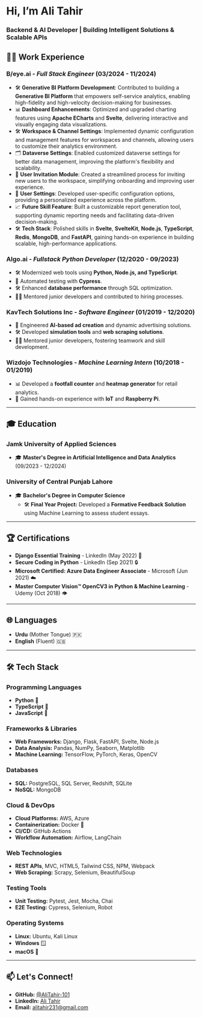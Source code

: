 # Hi, I’m Ali Tahir

### Backend & AI Developer | Building Intelligent Solutions & Scalable APIs

## 👨‍💻 **Work Experience**

### **B/eye.ai** - *Full Stack Engineer* (03/2024 - 11/2024)
- 🛠️ **Generative BI Platform Development**: Contributed to building a **Generative BI Platform** that empowers self-service analytics, enabling high-fidelity and high-velocity decision-making for businesses.
- 📊 **Dashboard Enhancements**: Optimized and upgraded charting features using **Apache ECharts** and **Svelte**, delivering interactive and visually engaging data visualizations.
- 🛠️ **Workspace & Channel Settings**: Implemented dynamic configuration and management features for workspaces and channels, allowing users to customize their analytics environment.
- 🗂️ **Dataverse Settings**: Enabled customized dataverse settings for better data management, improving the platform's flexibility and scalability.
- 📨 **User Invitation Module**: Created a streamlined process for inviting new users to the workspace, simplifying onboarding and improving user experience.
- 👤 **User Settings**: Developed user-specific configuration options, providing a personalized experience across the platform.
- 📈 **Future Skill Feature**: Built a customizable report generation tool, supporting dynamic reporting needs and facilitating data-driven decision-making.
- 🛠️ **Tech Stack**: Polished skills in **Svelte**, **SvelteKit**, **Node.js**, **TypeScript**, **Redis**, **MongoDB**, and **FastAPI**, gaining hands-on experience in building scalable, high-performance applications.

### **Algo.ai** - *Fullstack Python Developer* (12/2020 - 09/2023)
- 🛠️ Modernized web tools using **Python, Node.js, and TypeScript**.
- 🧪 Automated testing with **Cypress**.
- 🛠️ Enhanced **database performance** through SQL optimization.
- 🧑‍🏫 Mentored junior developers and contributed to hiring processes.

### **KavTech Solutions Inc** - *Software Engineer* (01/2019 - 12/2020)
- 🤖 Engineered **AI-based ad creation** and dynamic advertising solutions.
- 🛠️ Developed **simulation tools** and **web scraping solutions**.
- 🧑‍🏫 Mentored junior developers, fostering teamwork and skill development.

### **Wizdojo Technologies** - *Machine Learning Intern* (10/2018 - 01/2019)
- 📊 Developed a **footfall counter** and **heatmap generator** for retail analytics.
- 🤖 Gained hands-on experience with **IoT** and **Raspberry Pi**.

---

## 🎓 **Education**

### **Jamk University of Applied Sciences**
- 🎓 **Master's Degree in Artificial Intelligence and Data Analytics** (09/2023 - 12/2024)

### **University of Central Punjab Lahore**
- 🎓 **Bachelor's Degree in Computer Science**  
  - 🛠️ **Final Year Project:** Developed a **Formative Feedback Solution** using Machine Learning to assess student essays.

---

## 🏆 **Certifications**

- **Django Essential Training** - LinkedIn (May 2022) 🐍
- **Secure Coding in Python** - LinkedIn (Sep 2021) 🔒
- **Microsoft Certified: Azure Data Engineer Associate** - Microsoft (Jun 2021) ☁️
- **Master Computer Vision™ OpenCV3 in Python & Machine Learning** - Udemy (Oct 2018) 👁️

---

## 🌐 **Languages**

- **Urdu** (Mother Tongue) 🇵🇰
- **English** (Fluent) 🇬🇧

---

## 🛠️ **Tech Stack**

### **Programming Languages**
- **Python** 🐍
- **TypeScript** 📘
- **JavaScript** 📜

### **Frameworks & Libraries**
- **Web Frameworks:** Django, Flask, FastAPI, Svelte, Node.js
- **Data Analysis:** Pandas, NumPy, Seaborn, Matplotlib
- **Machine Learning:** TensorFlow, PyTorch, Keras, OpenCV

### **Databases**
- **SQL:** PostgreSQL, SQL Server, Redshift, SQLite
- **NoSQL:** MongoDB

### **Cloud & DevOps**
- **Cloud Platforms:** AWS, Azure
- **Containerization:** Docker 🐳
- **CI/CD:** GitHub Actions
- **Workflow Automation:** Airflow, LangChain

### **Web Technologies**
- **REST APIs**, MVC, HTML5, Tailwind CSS, NPM, Webpack
- **Web Scraping:** Scrapy, Selenium, BeautifulSoup

### **Testing Tools**
- **Unit Testing:** Pytest, Jest, Mocha, Chai
- **E2E Testing:** Cypress, Selenium, Robot

### **Operating Systems**
- **Linux:** Ubuntu, Kali Linux
- **Windows** 🪟
- **macOS** 🍏

---

## 📫 **Let's Connect!**

- **GitHub:** [@AliTahir-101](https://github.com/AliTahir-101)
- **LinkedIn:** [Ali Tahir](https://www.linkedin.com/in/ali-tahir1010)
- **Email:** [alitahir231@gmail.com](mailto:alitahir231@gmail.com)


